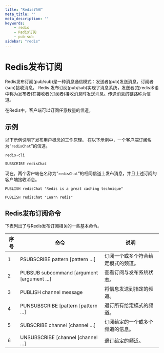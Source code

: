 ```yaml
---
title: "Redis订阅"
meta_title: ''
meta_description: ''
keywords: 
    - redis
    - Redis订阅
    - pub-sub
sidebar: "redis"
---
```

# Redis发布订阅 			

Redis发布订阅(pub/sub)是一种消息通信模式：发送者(pub)发送消息，订阅者(sub)接收消息。
Redis 发布订阅(pub/sub)实现了消息系统，发送者(在redis术语中称为发布者)在接收者(订阅者)接收消息时发送消息。传送消息的链路称为信道。

在Redis中，客户端可以订阅任意数量的信道。

## 示例

以下示例说明了发布用户概念的工作原理。 在以下示例中，一个客户端订阅名为“`redisChat`”的信道。

```shell
redis-cli
```

```shell
SUBSCRIBE redisChat  
```

现在，两个客户端在名称为“`redisChat`”的相同信道上发布消息，并且上述订阅的客户端接收消息。

```shell
PUBLISH redisChat "Redis is a great caching technique"  
```
```shell
PUBLISH redisChat "Learn redis"  
```

## Redis发布订阅命令

下表列出了与Redis发布订阅相关的一些基本命令。

| 序号 | 命令                                      | 说明                               |
| ---- | ----------------------------------------- | ---------------------------------- |
| 1    | PSUBSCRIBE pattern [pattern …\]           | 订阅一个或多个符合给定模式的频道。 |
| 2    | PUBSUB subcommand [argument [argument …\] | 查看订阅与发布系统状态。           |
| 3    | PUBLISH channel message                   | 将信息发送到指定的频道。           |
| 4    | PUNSUBSCRIBE [pattern [pattern …\]        | 退订所有给定模式的频道。           |
| 5    | SUBSCRIBE channel [channel …\]            | 订阅给定的一个或多个频道的信息。   |
| 6    | UNSUBSCRIBE [channel [channel …\]         | 退订给定的频道。                   |


<code class=backend-type backend-type=free></code>
